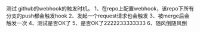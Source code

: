 测试 github的webhook的触发时机。
1、在repo上配置webhook，该repo下所有分支的push都会触发hook
2、发起一个request请求也会触发
3、被merge后会触发一次
4、测试是否OK了
5、是否OK了2222233333333
6、随风倒随风倒